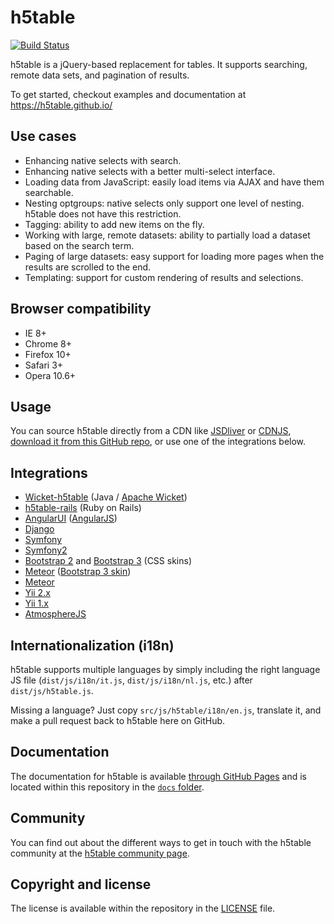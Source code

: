 h5table
=======
[![Build Status][travis-ci-image]][travis-ci-status]

h5table is a jQuery-based replacement for tables. It supports searching,
remote data sets, and pagination of results.

To get started, checkout examples and documentation at
https://h5table.github.io/

Use cases
---------
* Enhancing native selects with search.
* Enhancing native selects with a better multi-select interface.
* Loading data from JavaScript: easily load items via AJAX and have them
  searchable.
* Nesting optgroups: native selects only support one level of nesting. h5table
  does not have this restriction.
* Tagging: ability to add new items on the fly.
* Working with large, remote datasets: ability to partially load a dataset based
  on the search term.
* Paging of large datasets: easy support for loading more pages when the results
  are scrolled to the end.
* Templating: support for custom rendering of results and selections.

Browser compatibility
---------------------
* IE 8+
* Chrome 8+
* Firefox 10+
* Safari 3+
* Opera 10.6+

Usage
-----
You can source h5table directly from a CDN like [JSDliver][jsdelivr] or
[CDNJS][cdnjs], [download it from this GitHub repo][releases], or use one of
the integrations below.

Integrations
------------
* [Wicket-h5table][wicket-h5table] (Java / [Apache Wicket][wicket])
* [h5table-rails][h5table-rails] (Ruby on Rails)
* [AngularUI][angularui-select] ([AngularJS][angularjs])
* [Django][django-h5table]
* [Symfony][symfony-h5table]
* [Symfony2][symfony2-h5table]
* [Bootstrap 2][bootstrap2-h5table] and [Bootstrap 3][bootstrap3-h5table]
  (CSS skins)
* [Meteor][meteor-h5table] ([Bootstrap 3 skin][meteor-h5table-bootstrap3])
* [Meteor][meteor-h5table-alt]
* [Yii 2.x][yii2-h5table]
* [Yii 1.x][yii-h5table]
* [AtmosphereJS][atmospherejs-h5table]

Internationalization (i18n)
---------------------------
h5table supports multiple languages by simply including the right language JS
file (`dist/js/i18n/it.js`, `dist/js/i18n/nl.js`, etc.) after
`dist/js/h5table.js`.

Missing a language? Just copy `src/js/h5table/i18n/en.js`, translate it, and
make a pull request back to h5table here on GitHub.

Documentation
-------------
The documentation for h5table is available
[through GitHub Pages][documentation] and is located within this repository
in the [`docs` folder][documentation-folder].

Community
---------
You can find out about the different ways to get in touch with the h5table
community at the [h5table community page][community].

Copyright and license
---------------------
The license is available within the repository in the [LICENSE][license] file.

[angularjs]: https://angularjs.org/
[angularui-select]: http://angular-ui.github.io/#ui-select
[atmospherejs-h5table]: https://atmospherejs.com/package/jquery-h5table
[bootstrap2-h5table]: https://github.com/t0m/h5table-bootstrap-css
[bootstrap3-h5table]: https://github.com/t0m/h5table-bootstrap-css/tree/bootstrap3
[cdnjs]: http://www.cdnjs.com/libraries/h5table
[community]: https://h5table.github.io/community.html
[django-h5table]: https://github.com/applegrew/django-h5table
[documentation]: https://h5table.github.io/
[documentation-folder]: https://github.com/h5table/h5table/tree/master/docs
[freenode]: https://freenode.net/
[jsdelivr]: http://www.jsdelivr.com/#!h5table
[license]: LICENSE.md
[meteor-h5table]: https://github.com/nate-strauser/meteor-h5table
[meteor-h5table-alt]: https://jquery-h5table.meteor.com
[meteor-h5table-bootstrap3]: https://github.com/zimme/meteor-h5table-bootstrap3-css/
[releases]: https://github.com/h5table/h5table/releases
[h5table-rails]: https://github.com/argerim/h5table-rails
[symfony-h5table]: https://github.com/19Gerhard85/sfh5tableWidgetsPlugin
[symfony2-h5table]: https://github.com/avocode/FormExtensions
[travis-ci-image]: https://travis-ci.org/h5table/h5table.svg?branch=master
[travis-ci-status]: https://travis-ci.org/h5table/h5table
[wicket]: http://wicket.apache.org
[wicket-h5table]: https://github.com/ivaynberg/wicket-h5table
[yii-h5table]: https://github.com/tonybolzan/yii-h5table
[yii2-h5table]: http://demos.krajee.com/widgets#h5table
